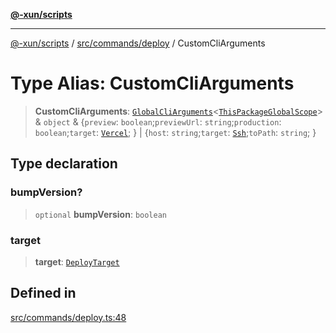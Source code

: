[**@-xun/scripts**](../../../../README.md)

***

[@-xun/scripts](../../../../README.md) / [src/commands/deploy](../README.md) / CustomCliArguments

# Type Alias: CustomCliArguments

> **CustomCliArguments**: [`GlobalCliArguments`](../../../configure/type-aliases/GlobalCliArguments.md)\<[`ThisPackageGlobalScope`](../../../configure/enumerations/ThisPackageGlobalScope.md)\> & `object` & \{`preview`: `boolean`;`previewUrl`: `string`;`production`: `boolean`;`target`: [`Vercel`](../enumerations/DeployTarget.md#vercel); \} \| \{`host`: `string`;`target`: [`Ssh`](../enumerations/DeployTarget.md#ssh);`toPath`: `string`; \}

## Type declaration

### bumpVersion?

> `optional` **bumpVersion**: `boolean`

### target

> **target**: [`DeployTarget`](../enumerations/DeployTarget.md)

## Defined in

[src/commands/deploy.ts:48](https://github.com/Xunnamius/xscripts/blob/2521de366121a50ffeca631b4ec62db9c60657e5/src/commands/deploy.ts#L48)
